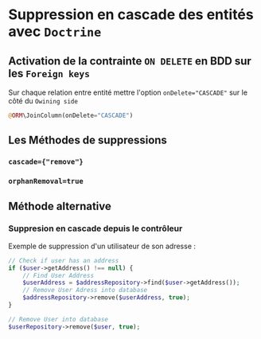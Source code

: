 # Suppression en cascade des entités avec `Doctrine`

## Activation de la contrainte `ON DELETE` en BDD sur les `Foreign keys`

Sur chaque relation entre entité mettre l'option `onDelete="CASCADE"` sur le côté du `Owining side`

```php
@ORM\JoinColumn(onDelete="CASCADE")
```

## Les Méthodes de suppressions

### `cascade={"remove"}`

### `orphanRemoval=true`

## Méthode alternative

### Suppresion en cascade depuis le contrôleur

Exemple de suppression d'un utilisateur de son adresse :

```php
// Check if user has an address
if ($user->getAddress() !== null) {
    // Find User Address
    $userAddress = $addressRepository->find($user->getAddress());
    // Remove User Adress into database
    $addressRepository->remove($userAddress, true);
}

// Remove User into database
$userRepository->remove($user, true);
```
